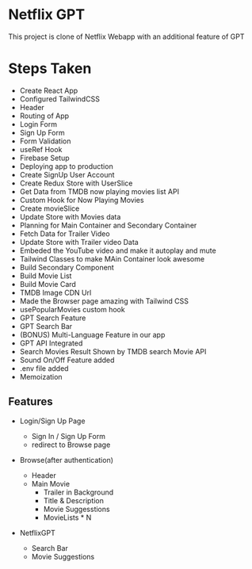 
# Netflix GPT

This project is clone of Netflix Webapp with an additional feature of GPT

# Steps Taken
 - Create React App
 - Configured TailwindCSS
 - Header
 - Routing of App
 - Login Form
 - Sign Up Form
 - Form Validation
 - useRef Hook
- Firebase Setup
- Deploying app to production
- Create SignUp User Account
- Create Redux Store with UserSlice
- Get Data from TMDB now playing movies list API
- Custom Hook for Now Playing Movies
- Create movieSlice
- Update Store with Movies data
- Planning for Main Container and Secondary Container
- Fetch Data for Trailer Video
- Update Store with Trailer video Data
- Embeded the YouTube video and make it autoplay and mute
- Tailwind Classes to make MAin Container look awesome
- Build Secondary Component
- Build Movie List
- Build Movie Card
- TMDB Image CDN Url
- Made the Browser page amazing with Tailwind CSS
- usePopularMovies custom hook
- GPT Search Feature
- GPT Search Bar
-  (BONUS) Multi-Language Feature in our app
-   GPT API Integrated
-   Search Movies Result Shown by TMDB search Movie API
-   Sound On/Off Feature added
-   .env file added
-   Memoization
  

## Features

- Login/Sign Up Page
   - Sign In / Sign Up Form
   - redirect to Browse page

- Browse(after authentication)
    - Header
     - Main Movie
       - Trailer in Background
        - Title & Description
       - Movie Suggesstions
        - MovieLists * N

- NetflixGPT
    - Search Bar
    - Movie Suggestions

